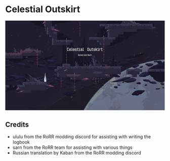 # Celestial Outskirt
![screenshot of Celestial Outskirts](https://github.com/RandomCatDude/RoRR-CelestialOutskirt/blob/main/showcase.png?raw=true)

## Credits
* ululu from the RoRR modding discord for assisting with writing the logbook
* sarn from the RoRR team for assisting with various things
* Russian translation by Kaban from the RoRR modding discord
